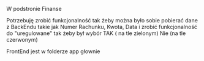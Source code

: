 W podstronie Finanse

Potrzebuję zrobić funkcjonalność tak żeby można było sobie pobierać dane z BackEndu takie jak Numer Rachunku, Kwota, Data i zrobić funkcjonalność do "uregulowane" tak żeby był wybór TAK ( na tle zielonym) Nie (na tle czerwonym) 

FrontEnd jest w folderze app głownie
